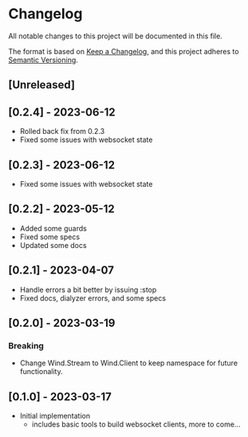 # Changelog

All notable changes to this project will be documented in this file.

The format is based on [Keep a Changelog](https://keepachangelog.com/en/1.0.0/), and this project adheres to
[Semantic Versioning](https://semver.org/spec/v2.0.0.html).

## [Unreleased]

## [0.2.4] - 2023-06-12

- Rolled back fix from 0.2.3
- Fixed some issues with websocket state

## [0.2.3] - 2023-06-12

- Fixed some issues with websocket state

## [0.2.2] - 2023-05-12

- Added some guards
- Fixed some specs
- Updated some docs

## [0.2.1] - 2023-04-07

- Handle errors a bit better by issuing :stop
- Fixed docs, dialyzer errors, and some specs

## [0.2.0] - 2023-03-19

### Breaking

- Change Wind.Stream to Wind.Client to keep namespace for future functionality.

## [0.1.0] - 2023-03-17

- Initial implementation
    - includes basic tools to build websocket clients, more to come...
